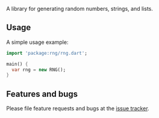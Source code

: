 A library for generating random numbers, strings, and lists.


## Usage

A simple usage example:

```dart
import 'package:rng/rng.dart';

main() {
  var rng = new RNG();
}
```

## Features and bugs

Please file feature requests and bugs at the [issue tracker][tracker].

[tracker]: http://example.com/issues/replaceme

